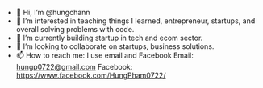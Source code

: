 - 👋 Hi, I’m @hungchann
- 👀 I’m interested in teaching things I learned, entrepreneur, startups, and overall solving problems with code.
- 🌱 I’m currently building startup in tech and ecom sector.
- 💞️ I’m looking to collaborate on startups, business solutions.
- 📫 How to reach me: I use email and Facebook
Email: hungp0722@gmail.com
Facebook: https://www.facebook.com/HungPham0722/
<!---
hungchann/hungchann is a ✨ special ✨ repository because its `README.md` (this file) appears on your GitHub profile.
You can click the Preview link to take a look at your changes.
--->
